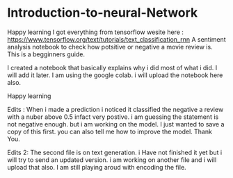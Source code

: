 # Introduction-to-neural-Network
   Happy learning  I got everything from tensorflow wesite here : https://www.tensorflow.org/text/tutorials/text_classification_rnn 
A sentiment analysis notebook to check how potsitive or negative a movie review is.
This is a begginners guide.

I created a notebook that basically explains why i did most of what i did. I will add it later. I am using the google colab. i will upload the notebook here also. 

Happy learning

Edits :
When i made a prediction i noticed it classified the negative a review with a nuber above 0.5 infact very postive. i am guessing the statement is not negative enough. but i am working on the model. I just wanted to save a copy of this first. you can also tell me how to improve the model. Thank You.


Edits 2:
The second file is on text generation. i Have not finished it yet but i will try to send an updated version. i am working on another file and i will upload that also. I am still playing aroud with encoding the file. 
